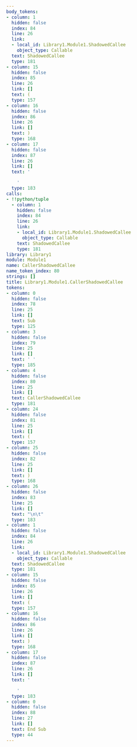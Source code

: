 ```yaml
---
body_tokens:
- column: 1
  hidden: false
  index: 84
  line: 26
  link:
  - local_id: Library1.Module1.ShadowedCallee
    object_type: Callable
  text: ShadowedCallee
  type: 181
- column: 15
  hidden: false
  index: 85
  line: 26
  link: []
  text: (
  type: 157
- column: 16
  hidden: false
  index: 86
  line: 26
  link: []
  text: )
  type: 168
- column: 17
  hidden: false
  index: 87
  line: 26
  link: []
  text: '

    '
  type: 183
calls:
- !!python/tuple
  - column: 1
    hidden: false
    index: 84
    line: 26
    link:
    - local_id: Library1.Module1.ShadowedCallee
      object_type: Callable
    text: ShadowedCallee
    type: 181
library: Library1
module: Module1
name: CallerShadowedCallee
name_token_index: 80
strings: []
title: Library1.Module1.CallerShadowedCallee
tokens:
- column: 0
  hidden: false
  index: 78
  line: 25
  link: []
  text: Sub
  type: 125
- column: 3
  hidden: false
  index: 79
  line: 25
  link: []
  text: ' '
  type: 185
- column: 4
  hidden: false
  index: 80
  line: 25
  link: []
  text: CallerShadowedCallee
  type: 181
- column: 24
  hidden: false
  index: 81
  line: 25
  link: []
  text: (
  type: 157
- column: 25
  hidden: false
  index: 82
  line: 25
  link: []
  text: )
  type: 168
- column: 26
  hidden: false
  index: 83
  line: 25
  link: []
  text: "\n\t"
  type: 183
- column: 1
  hidden: false
  index: 84
  line: 26
  link:
  - local_id: Library1.Module1.ShadowedCallee
    object_type: Callable
  text: ShadowedCallee
  type: 181
- column: 15
  hidden: false
  index: 85
  line: 26
  link: []
  text: (
  type: 157
- column: 16
  hidden: false
  index: 86
  line: 26
  link: []
  text: )
  type: 168
- column: 17
  hidden: false
  index: 87
  line: 26
  link: []
  text: '

    '
  type: 183
- column: 0
  hidden: false
  index: 88
  line: 27
  link: []
  text: End Sub
  type: 44
---
```

